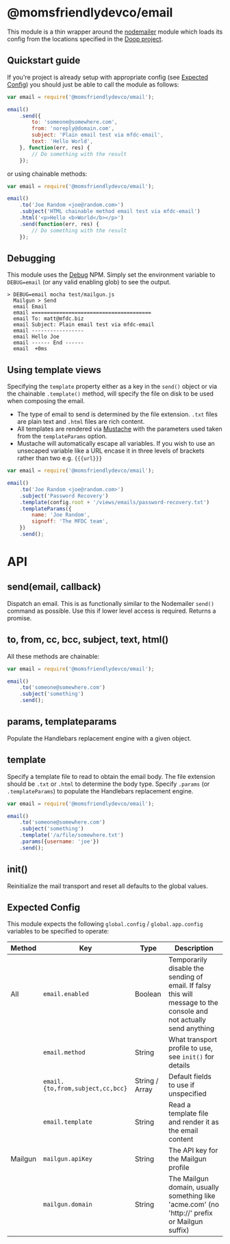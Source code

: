 @momsfriendlydevco/email
========================
This module is a thin wrapper around the [nodemailer](https://github.com/nodemailer/nodemailer) module which loads its config from the locations specified in the [Doop project](https://github.com/MomsFriendlyDevCo/Doop).


Quickstart guide
----------------
If you're project is already setup with appropriate config (see [Expected Config](#expected-config)) you should just be able to call the module as follows:


```javascript
var email = require('@momsfriendlydevco/email');

email()
	.send({
		to: 'someone@somewhere.com',
		from: 'noreply@domain.com',
		subject: 'Plain email test via mfdc-email',
		text: 'Hello World',
	}, function(err, res) {
		// Do something with the result
	});
```

or using chainable methods:

```javascript
var email = require('@momsfriendlydevco/email');

email()
	.to('Joe Random <joe@random.com>')
	.subject('HTML chainable method email test via mfdc-email')
	.html('<p>Hello <b>World</b></p>')
	.send(function(err, res) {
		// Do something with the result
	});
```

Debugging
---------
This module uses the [Debug](https://www.npmjs.com/package/debug) NPM. Simply set the environment variable to `DEBUG=email` (or any valid enabling glob) to see the output.

```
> DEBUG=email mocha test/mailgun.js
  Mailgun > Send
  email Email
  email =======================================
  email To: matt@mfdc.biz
  email Subject: Plain email test via mfdc-email
  email -----------------
  email Hello Joe
  email ------ End ------
  email  +0ms
```


Using template views
--------------------
Specifying the `template` property either as a key in the `send()` object or via the chainable `.template()` method, will specify the file on disk to be used when composing the email.

* The type of email to send is determined by the file extension. `.txt` files are plain text and `.html` files are rich content.
* All templates are rendered via [Mustache](http://mustache.github.io) with the parameters used taken from the `templateParams` option.
* Mustache will automatically escape all variables. If you wish to use an unsecaped variable like a URL encase it in three levels of brackets rather than two e.g. `{{{url}}}`

```javascript
var email = require('@momsfriendlydevco/email');

email()
	.to('Joe Random <joe@random.com>')
	.subject('Password Recovery')
	.template(config.root + '/views/emails/password-recovery.txt')
	.templateParams({
		name: 'Joe Random',
		signoff: 'The MFDC team',
	})
	.send();
```


API
===

send(email, callback)
---------------------
Dispatch an email. This is as functionally similar to the Nodemailer `send()` command as possible. Use this if lower level access is required.
Returns a promise.

to, from, cc, bcc, subject, text, html()
----------------------------------------
All these methods are chainable:

```javascript
var email = require('@momsfriendlydevco/email');

email()
	.to('someone@somewhere.com')
	.subject('something')
	.send();
```


params, templateparams
----------------------
Populate the Handlebars replacement engine with a given object.


template
--------
Specify a template file to read to obtain the email body. The file extension should be `.txt` or `.html` to determine the body type.
Specify `.params` (or `.templateParams`) to populate the Handlebars replacement engine.

```javascript
var email = require('@momsfriendlydevco/email');

email()
	.to('someone@somewhere.com')
	.subject('something')
	.template('/a/file/somewhere.txt')
	.params({username: 'joe'})
	.send();
```


init()
------
Reinitialize the mail transport and reset all defaults to the global values.


Expected Config
---------------
This module expects the following `global.config` / `global.app.config` variables to be specified to operate:

| Method    | Key                              | Type           | Description |
|-----------|----------------------------------|----------------|-------------|
| All       | `email.enabled`                  | Boolean        | Temporarily disable the sending of email. If falsy this will message to the console and not actually send anything |
|           | `email.method`                   | String         | What transport profile to use, see `init()` for details |
|           | `email.{to,from,subject,cc,bcc}` | String / Array | Default fields to use if unspecified |
|           | `email.template`                 | String         | Read a template file and render it as the email content |
| Mailgun   | `mailgun.apiKey`                 | String         | The API key for the Mailgun profile |
|           | `mailgun.domain`                 | String         | The Mailgun domain, usually something like 'acme.com' (no 'http://' prefix or Mailgun suffix) |
